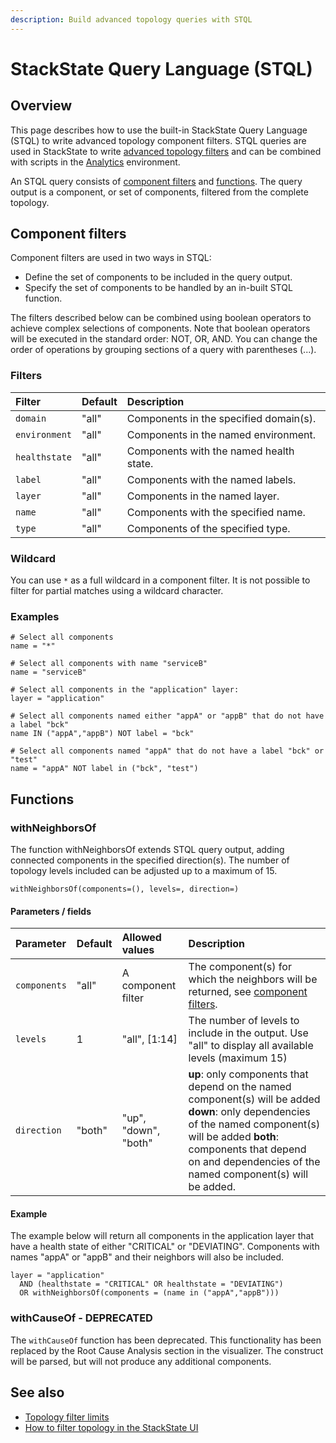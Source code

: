 ```yaml
---
description: Build advanced topology queries with STQL
---
```


# StackState Query Language \(STQL\)

## Overview

This page describes how to use the built-in StackState Query Language \(STQL\) to write advanced topology component filters. STQL queries are used in StackState to write [advanced topology filters](../../use/stackstate-ui/filters.md#advanced-topology-filters) and can be combined with scripts in the [Analytics](../../use/stackstate-ui/analytics.md) environment.

An STQL query consists of [component filters](stql_reference.md#component-filters) and [functions](stql_reference.md#functions). The query output is a component, or set of components, filtered from the complete topology.

## Component filters

Component filters are used in two ways in STQL:

* Define the set of components to be included in the query output.
* Specify the set of components to be handled by an in-built STQL function.

The filters described below can be combined using boolean operators to achieve complex selections of components. Note that boolean operators will be executed in the standard order: NOT, OR, AND. You can change the order of operations by grouping sections of a query with parentheses \(...\).

### Filters

| Filter | Default | Description |
| :--- | :--- | :--- |
| `domain` | "all" | Components in the specified domain\(s\). |
| `environment` | "all" | Components in the named environment. |
| `healthstate` | "all" | Components with the named health state. |
| `label` | "all" | Components with the named labels. |
| `layer` | "all" | Components in the named layer. |
| `name` | "all" | Components with the specified name. |
| `type` | "all" | Components of the specified type. |

### Wildcard

You can use `*` as a full wildcard in a component filter. It is not possible to filter for partial matches using a wildcard character.

### Examples

```text
# Select all components
name = "*"

# Select all components with name "serviceB"
name = "serviceB"

# Select all components in the "application" layer:
layer = "application"

# Select all components named either "appA" or "appB" that do not have a label "bck"
name IN ("appA","appB") NOT label = "bck"

# Select all components named "appA" that do not have a label "bck" or "test"
name = "appA" NOT label in ("bck", "test")
```

## Functions

### withNeighborsOf

The function withNeighborsOf extends STQL query output, adding connected components in the specified direction\(s\). The number of topology levels included can be adjusted up to a maximum of 15.

`withNeighborsOf(components=(), levels=, direction=)`

#### Parameters / fields

| Parameter | Default | Allowed values | Description |
| :--- | :--- | :--- | :--- |
| `components` | "all" | A component filter | The component\(s\) for which the neighbors will be returned, see [component filters](stql_reference.md#component-filters). |
| `levels` | 1 | "all", \[1:14\] | The number of levels to include in the output. Use "all" to display all available levels \(maximum 15\) |
| `direction` | "both" | "up", "down", "both" | **up**: only components that depend on the named component\(s\) will be added  **down**: only dependencies of the named component\(s\) will be added  **both**: components that depend on and dependencies of the named component\(s\) will be added. |

#### Example

The example below will return all components in the application layer that have a health state of either "CRITICAL" or "DEVIATING". Components with names "appA" or "appB" and their neighbors will also be included.

```text
layer = "application"
  AND (healthstate = "CRITICAL" OR healthstate = "DEVIATING")
  OR withNeighborsOf(components = (name in ("appA","appB")))
```

### withCauseOf - DEPRECATED

The `withCauseOf` function has been deprecated. This functionality has been replaced by the Root Cause Analysis section in the visualizer. The construct will be parsed, but will not produce any additional components.

## See also

* [Topology filter limits](../../use/stackstate-ui/filters.md#topology-filtering-limits)
* [How to filter topology in the StackState UI](../../use/stackstate-ui/filters.md)

